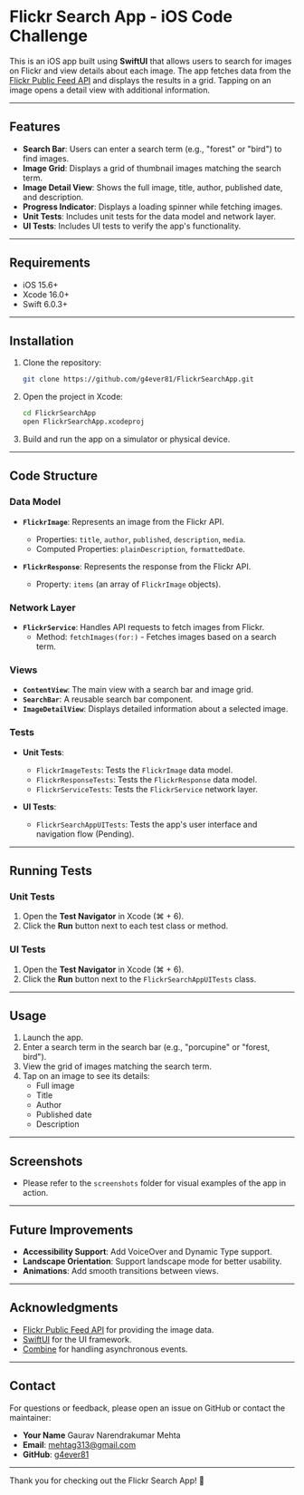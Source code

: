 # Flickr Search App - iOS Code Challenge

This is an iOS app built using **SwiftUI** that allows users to search for images on Flickr and view details about each image. The app fetches data from the [Flickr Public Feed API](https://www.flickr.com/services/feeds/docs/photos_public/) and displays the results in a grid. Tapping on an image opens a detail view with additional information.

---

## Features

- **Search Bar**: Users can enter a search term (e.g., "forest" or "bird") to find images.
- **Image Grid**: Displays a grid of thumbnail images matching the search term.
- **Image Detail View**: Shows the full image, title, author, published date, and description.
- **Progress Indicator**: Displays a loading spinner while fetching images.
- **Unit Tests**: Includes unit tests for the data model and network layer.
- **UI Tests**: Includes UI tests to verify the app's functionality.

---

## Requirements

- iOS 15.6+
- Xcode 16.0+
- Swift 6.0.3+

---

## Installation

1. Clone the repository:
   ```bash
   git clone https://github.com/g4ever81/FlickrSearchApp.git
   ```
2. Open the project in Xcode:
   ```bash
   cd FlickrSearchApp
   open FlickrSearchApp.xcodeproj
   ```
3. Build and run the app on a simulator or physical device.

---

## Code Structure

### Data Model
- **`FlickrImage`**: Represents an image from the Flickr API.
  - Properties: `title`, `author`, `published`, `description`, `media`.
  - Computed Properties: `plainDescription`, `formattedDate`.

- **`FlickrResponse`**: Represents the response from the Flickr API.
  - Property: `items` (an array of `FlickrImage` objects).

### Network Layer
- **`FlickrService`**: Handles API requests to fetch images from Flickr.
  - Method: `fetchImages(for:)` - Fetches images based on a search term.

### Views
- **`ContentView`**: The main view with a search bar and image grid.
- **`SearchBar`**: A reusable search bar component.
- **`ImageDetailView`**: Displays detailed information about a selected image.

### Tests
- **Unit Tests**:
  - `FlickrImageTests`: Tests the `FlickrImage` data model.
  - `FlickrResponseTests`: Tests the `FlickrResponse` data model.
  - `FlickrServiceTests`: Tests the `FlickrService` network layer.

- **UI Tests**:
  - `FlickrSearchAppUITests`: Tests the app's user interface and navigation flow (Pending).

---

## Running Tests

### Unit Tests
1. Open the **Test Navigator** in Xcode (⌘ + 6).
2. Click the **Run** button next to each test class or method.

### UI Tests
1. Open the **Test Navigator** in Xcode (⌘ + 6).
2. Click the **Run** button next to the `FlickrSearchAppUITests` class.

---

## Usage

1. Launch the app.
2. Enter a search term in the search bar (e.g., "porcupine" or "forest, bird").
3. View the grid of images matching the search term.
4. Tap on an image to see its details:
   - Full image
   - Title
   - Author
   - Published date
   - Description

---

## Screenshots

- Please refer to the `screenshots` folder for visual examples of the app in action.

---

## Future Improvements

- **Accessibility Support**: Add VoiceOver and Dynamic Type support.
- **Landscape Orientation**: Support landscape mode for better usability.
- **Animations**: Add smooth transitions between views.

---

## Acknowledgments

- [Flickr Public Feed API](https://www.flickr.com/services/feeds/docs/photos_public/) for providing the image data.
- [SwiftUI](https://developer.apple.com/documentation/swiftui/) for the UI framework.
- [Combine](https://developer.apple.com/documentation/combine/) for handling asynchronous events.

---

## Contact

For questions or feedback, please open an issue on GitHub or contact the maintainer:

- **Your Name** Gaurav Narendrakumar Mehta
- **Email**: mehtag313@gmail.com
- **GitHub**: [g4ever81](https://github.com/g4ever81)

---

Thank you for checking out the Flickr Search App! 🚀
